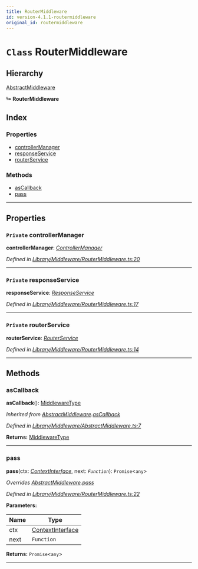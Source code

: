 ```yaml
---
title: RouterMiddleware
id: version-4.1.1-routermiddleware
original_id: routermiddleware
---
```


# `Class` RouterMiddleware

## Hierarchy

 [AbstractMiddleware](abstractmiddleware)

**↳ RouterMiddleware**

## Index

### Properties

* [controllerManager](routermiddleware#controllermanager)
* [responseService](routermiddleware#responseservice)
* [routerService](routermiddleware#routerservice)

### Methods

* [asCallback](routermiddleware#ascallback)
* [pass](routermiddleware#pass)

---

## Properties

<a id="controllermanager"></a>

### `Private` controllerManager

**controllerManager**: *[ControllerManager](controllermanager)*

*Defined in [Library/Middleware/RouterMiddleware.ts:20](https://github.com/SpoonX/stix/blob/6863ef8/src/Library/Middleware/RouterMiddleware.ts#L20)*

___
<a id="responseservice"></a>

### `Private` responseService

**responseService**: *[ResponseService](responseservice)*

*Defined in [Library/Middleware/RouterMiddleware.ts:17](https://github.com/SpoonX/stix/blob/6863ef8/src/Library/Middleware/RouterMiddleware.ts#L17)*

___
<a id="routerservice"></a>

### `Private` routerService

**routerService**: *[RouterService](routerservice)*

*Defined in [Library/Middleware/RouterMiddleware.ts:14](https://github.com/SpoonX/stix/blob/6863ef8/src/Library/Middleware/RouterMiddleware.ts#L14)*

___

## Methods

<a id="ascallback"></a>

###  asCallback

**asCallback**(): [MiddlewareType](../modules/middlewaretypes#middlewaretype)

*Inherited from [AbstractMiddleware](abstractmiddleware).[asCallback](abstractmiddleware#ascallback)*

*Defined in [Library/Middleware/AbstractMiddleware.ts:7](https://github.com/SpoonX/stix/blob/6863ef8/src/Library/Middleware/AbstractMiddleware.ts#L7)*

**Returns:** [MiddlewareType](../modules/middlewaretypes#middlewaretype)

___
<a id="pass"></a>

###  pass

**pass**(ctx: *[ContextInterface](../interfaces/contextinterface)*, next: *`Function`*): `Promise`<`any`>

*Overrides [AbstractMiddleware](abstractmiddleware).[pass](abstractmiddleware#pass)*

*Defined in [Library/Middleware/RouterMiddleware.ts:22](https://github.com/SpoonX/stix/blob/6863ef8/src/Library/Middleware/RouterMiddleware.ts#L22)*

**Parameters:**

| Name | Type |
| ------ | ------ |
| ctx | [ContextInterface](../interfaces/contextinterface) |
| next | `Function` |

**Returns:** `Promise`<`any`>

___

